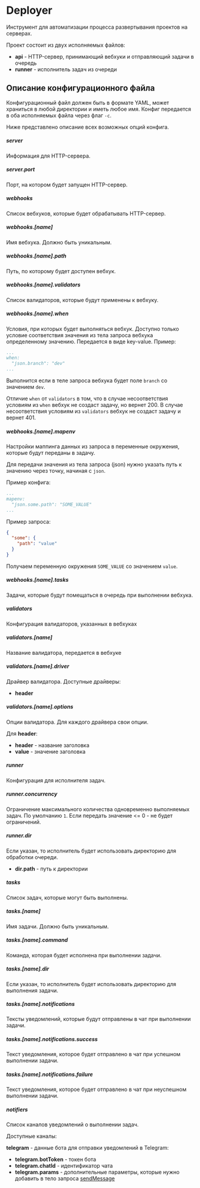 # Deployer

Инструмент для автоматизации процесса развертывания проектов на серверах.

Проект состоит из двух исполняемых файлов:

- **api** - HTTP-сервер, принимающий вебхуки и отправляющий задачи в очередь
- **runner** - исполнитель задач из очереди

## Описание конфигурационного файла

Конфигурационный файл должен быть в формате YAML, может храниться в любой директории и иметь любое имя.
Конфиг передается в оба исполняемых файла через флаг `-c`.

Ниже представлено описание всех возможных опций конфига.

##### server

Информация для HTTP-сервера.

##### server.port

Порт, на котором будет запущен HTTP-сервер.

##### webhooks

Список вебхуков, которые будет обрабатывать HTTP-сервер.

##### webhooks.[name]

Имя вебхука. Должно быть уникальным.

##### webhooks.[name].path

Путь, по которому будет доступен вебхук.

##### webhooks.[name].validators

Список валидаторов, которые будут применены к вебхуку.

##### webhooks.[name].when

Условия, при которых будет выполняться вебхук.
Доступно только условие соответствия значения из тела запроса вебхука определенному значению.
Передается в виде key-value. Пример:

```yaml
...
when:
  "json.branch": "dev"
...
```

Выполнится если в теле запроса вебхука будет поле `branch` со значением `dev`.

Отличие `when` от `validators` в том, что в случае несоответствия условиям из `when` вебхук не создаст задачу, но вернет 200.
В случае несоответствия условиям из `validators` вебхук не создаст задачу и вернет 401.

##### webhooks.[name].mapenv

Настройки маппинга данных из запроса в переменные окружения, которые будут переданы в задачу.

Для передачи значения из тела запроса (json) нужно указать путь к значению через точку, начиная с `json`.

Пример конфига:

```yaml
...
mapenv:
  "json.some.path": "SOME_VALUE"
...
```

Пример запроса:

```json
{
  "some": {
    "path": "value"
  }
}
```

Получаем переменную окружения `SOME_VALUE` со значением `value`.

##### webhooks.[name].tasks

Задачи, которые будут помещаться в очередь при выполнении вебхука.

##### validators

Конфигурация валидаторов, указанных в вебхуках

##### validators.[name]

Название валидатора, передается в вебхуке

##### validators.[name].driver

Драйвер валидатора. Доступные драйверы:
- **header**

##### validators.[name].options

Опции валидатора. Для каждого драйвера свои опции.

Для **header**:
- **header** - название заголовка
- **value** - значение заголовка

##### runner

Конфигурация для исполнителя задач.

##### runner.concurrency

Ограничение максимального количества одновременно выполняемых задач.
По умолчанию `1`. Если передать значение <= 0 - не будет ограничений.

##### runner.dir

Если указан, то исполнитель будет использовать директорию для обработки очереди.

- **dir.path** - путь к директории

##### tasks

Список задач, которые могут быть выполнены.

##### tasks.[name]

Имя задачи. Должно быть уникальным.

##### tasks.[name].command

Команда, которая будет исполнена при выполнении задачи.

##### tasks.[name].dir

Если указан, то исполнитель будет использовать директорию для выполнения задачи.

##### tasks.[name].notifications

Тексты уведомлений, которые будут отправлены в чат при выполнении задачи.

##### tasks.[name].notifications.success

Текст уведомления, которое будет отправлено в чат при успешном выполнении задачи.

##### tasks.[name].notifications.failure

Текст уведомления, которое будет отправлено в чат при неуспешном выполнении задачи.

##### notifiers

Список каналов уведомлений о выполнении задач.

Доступные каналы:

**telegram** - данные бота для отправки уведомлений в Telegram:

- **telegram.botToken** - токен бота
- **telegram.chatId** - идентификатор чата
- **telegram.params** - дополнительные параметры, которые нужно добавить в тело
  запроса [sendMessage](https://core.telegram.org/bots/api#sendmessage)
